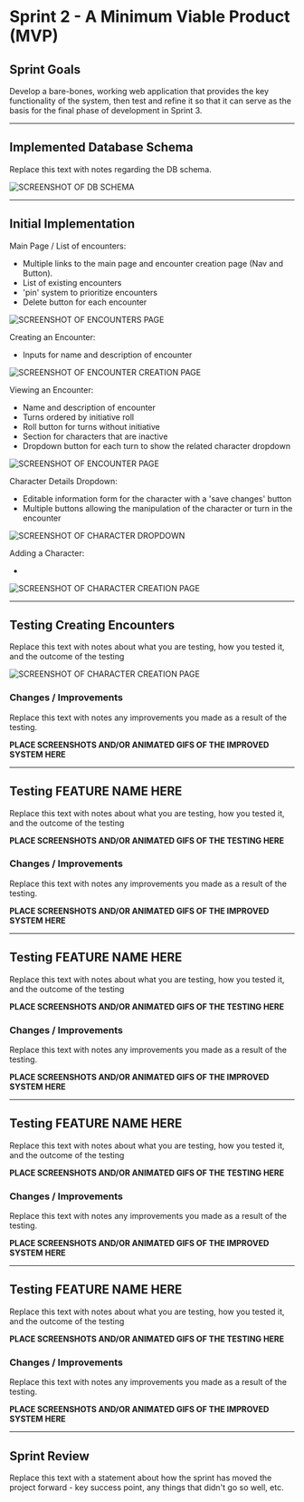 # Sprint 2 - A Minimum Viable Product (MVP)


## Sprint Goals

Develop a bare-bones, working web application that provides the key functionality of the system, then test and refine it so that it can serve as the basis for the final phase of development in Sprint 3.


---

## Implemented Database Schema

Replace this text with notes regarding the DB schema.

![SCREENSHOT OF DB SCHEMA](screenshots/example.png)


---

## Initial Implementation

Main Page / List of encounters:

- Multiple links to the main page and encounter creation page (Nav and Button).
- List of existing encounters
- 'pin' system to prioritize encounters
- Delete button for each encounter

![SCREENSHOT OF ENCOUNTERS PAGE](screenshots/sprint2/page-allEncounters.png)

Creating an Encounter:

- Inputs for name and description of encounter

![SCREENSHOT OF ENCOUNTER CREATION PAGE](screenshots/sprint2/page-createEncounter.png)

Viewing an Encounter:

- Name and description of encounter
- Turns ordered by initiative roll
- Roll button for turns without initiative
- Section for characters that are inactive
- Dropdown button for each turn to show the related character dropdown

![SCREENSHOT OF ENCOUNTER PAGE](screenshots/sprint2/page-encounter.png)

Character Details Dropdown:

- Editable information form for the character with a 'save changes' button
- Multiple buttons allowing the manipulation of the character or turn in the encounter

![SCREENSHOT OF CHARACTER DROPDOWN](screenshots/sprint2/page-dropdown.png)

Adding a Character:

- 

![SCREENSHOT OF CHARACTER CREATION PAGE](screenshots/sprint2/page-addCharacter.png)


---

## Testing Creating Encounters

Replace this text with notes about what you are testing, how you tested it, and the outcome of the testing

![SCREENSHOT OF CHARACTER CREATION PAGE](screenshots/sprint2/createEncounter.gif)

### Changes / Improvements

Replace this text with notes any improvements you made as a result of the testing.

**PLACE SCREENSHOTS AND/OR ANIMATED GIFS OF THE IMPROVED SYSTEM HERE**


---

## Testing FEATURE NAME HERE

Replace this text with notes about what you are testing, how you tested it, and the outcome of the testing

**PLACE SCREENSHOTS AND/OR ANIMATED GIFS OF THE TESTING HERE**

### Changes / Improvements

Replace this text with notes any improvements you made as a result of the testing.

**PLACE SCREENSHOTS AND/OR ANIMATED GIFS OF THE IMPROVED SYSTEM HERE**


---

## Testing FEATURE NAME HERE

Replace this text with notes about what you are testing, how you tested it, and the outcome of the testing

**PLACE SCREENSHOTS AND/OR ANIMATED GIFS OF THE TESTING HERE**

### Changes / Improvements

Replace this text with notes any improvements you made as a result of the testing.

**PLACE SCREENSHOTS AND/OR ANIMATED GIFS OF THE IMPROVED SYSTEM HERE**


---

## Testing FEATURE NAME HERE

Replace this text with notes about what you are testing, how you tested it, and the outcome of the testing

**PLACE SCREENSHOTS AND/OR ANIMATED GIFS OF THE TESTING HERE**

### Changes / Improvements

Replace this text with notes any improvements you made as a result of the testing.

**PLACE SCREENSHOTS AND/OR ANIMATED GIFS OF THE IMPROVED SYSTEM HERE**


---

## Testing FEATURE NAME HERE

Replace this text with notes about what you are testing, how you tested it, and the outcome of the testing

**PLACE SCREENSHOTS AND/OR ANIMATED GIFS OF THE TESTING HERE**

### Changes / Improvements

Replace this text with notes any improvements you made as a result of the testing.

**PLACE SCREENSHOTS AND/OR ANIMATED GIFS OF THE IMPROVED SYSTEM HERE**


---

## Sprint Review

Replace this text with a statement about how the sprint has moved the project forward - key success point, any things that didn't go so well, etc.

